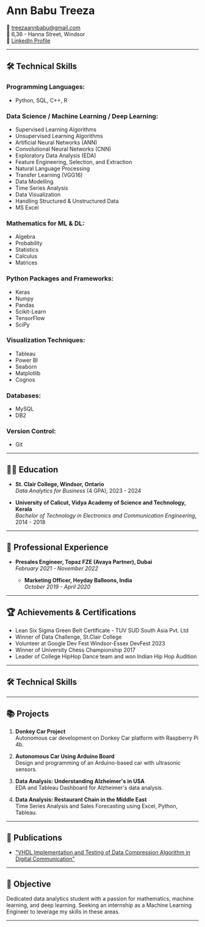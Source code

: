 # Ann Babu Treeza

📧 [treezaannbabu@gmail.com](mailto:treezaannbabu@gmail.com)  
📍 6,36 - Hanna Street, Windsor  
🔗 [LinkedIn Profile](https://www.linkedin.com/in/ann-treeza/)

---

## 🛠 Technical Skills

### Programming Languages:
- Python, SQL, C++, R

### Data Science / Machine Learning / Deep Learning:
- Supervised Learning Algorithms
- Unsupervised Learning Algorithms
- Artificial Neural Networks (ANN)
- Convolutional Neural Networks (CNN)
- Exploratory Data Analysis (EDA)
- Feature Engineering, Selection, and Extraction
- Natural Language Processing
- Transfer Learning (VGG16)
- Data Modelling
- Time Series Analysis
- Data Visualization
- Handling Structured & Unstructured Data
- MS Excel

### Mathematics for ML & DL:
- Algebra
- Probability
- Statistics
- Calculus
- Matrices

### Python Packages and Frameworks:
- Keras
- Numpy
- Pandas
- Scikit-Learn
- TensorFlow
- SciPy

### Visualization Techniques:
- Tableau
- Power BI
- Seaborn
- Matplotlib
- Cognos

### Databases:
- MySQL
- DB2

### Version Control:
- Git
---
  

## 👩‍🎓 Education

- **St. Clair College, Windsor, Ontario**  
  _Data Analytics for Business_ (4 GPA), 2023 - 2024

- **University of Calicut, Vidya Academy of Science and Technology, Kerala**  
  _Bachelor of Technology in Electronics and Communication Engineering_, 2014 - 2018

---

## 💼 Professional Experience


- **Presales Engineer, Topaz FZE (Avaya Partner), Dubai**  
  _February 2021 - November 2022_

  - **Marketing Officer, Heyday Balloons, India**  
  _October 2019 - April 2020_


---

## 🏆 Achievements & Certifications

- Lean Six Sigma Green Belt Certificate - TUV SUD South Asia Pvt. Ltd
- Winner of Data Challenge, St.Clair College
- Volunteer at Google Dev Fest Windsor-Essex DevFest 2023
- Winner of University Chess Championship 2017
- Leader of College HipHop Dance team and won Indian Hip Hop Audition

---

## 🛠 Technical Skills



---

## 📚 Projects

1. **Donkey Car Project**  
   Autonomous car development on Donkey Car platform with Raspberry Pi 4b.
   
2. **Autonomous Car Using Arduino Board**  
   Design and programming of an Arduino-based car with ultrasonic sensors.

3. **Data Analysis: Understanding Alzheimer's in USA**  
   EDA and Tableau Dashboard for Alzheimer's data analysis.

4. **Data Analysis: Restaurant Chain in the Middle East**  
   Time Series Analysis and Sales Forecasting using Excel, Python, Tableau.

---

## 📝 Publications

- ["VHDL Implementation and Testing of Data Compression Algorithm in Digital Communication"](https://zenodo.org/record/1227209#.YnvZBehBzIU)

---

## 🎯 Objective

Dedicated data analytics student with a passion for mathematics, machine learning, and deep learning. Seeking an internship as a Machine Learning Engineer to leverage my skills in these areas.

---
